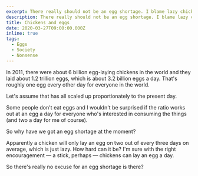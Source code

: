 ```yaml
---
excerpt: There really should not be an egg shortage. I blame lazy chickens.
description: There really should not be an egg shortage. I blame lazy chickens.
title: Chickens and eggs
date: 2020-03-27T09:00:00.000Z
inline: true
tags:
  - Eggs
  - Society
  - Nonsense
---
```

In 2011, there were about 6 billion egg-laying chickens in the world and they laid about 1.2 trillion eggs, which is about 3.2 billion eggs a day. That's roughly one egg every other day for everyone in the world.

Let's assume that has all scaled up proportionately to the present day.

Some people don't eat eggs and I wouldn't be surprised if the ratio works out at an egg a day for everyone who's interested in consuming the things (and two a day for me of course). 

So why have we got an egg shortage at the moment?

Apparently a chicken will only lay an egg on two out of every three days on average, which is just lazy. How hard can it be? I'm sure with the right encouragement — a stick, perhaps — chickens can lay an egg a day.

So there's really no excuse for an egg shortage is there?

